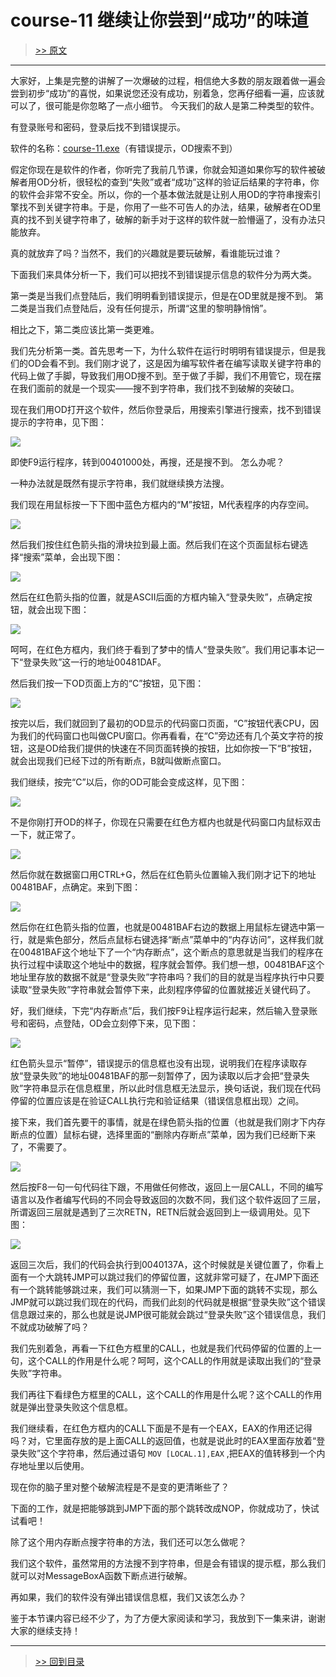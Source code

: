 # course-11 继续让你尝到“成功”的味道

> [>> 原文](https://www.52pojie.cn/thread-1360574-1-1.html)

------

大家好，上集是完整的讲解了一次爆破的过程，相信绝大多数的朋友跟着做一遍会尝到初步“成功”的喜悦，如果说您还没有成功，别着急，您再仔细看一遍，应该就可以了，很可能是你忽略了一点小细节。
今天我们的敌人是第二种类型的软件。

有登录账号和密码，登录后找不到错误提示。

软件的名称：[course-11.exe](PEs/course-11.exe)（有错误提示，OD搜索不到）

假定你现在是软件的作者，你听完了我前几节课，你就会知道如果你写的软件被破解者用OD分析，很轻松的查到“失败”或者“成功”这样的验证后结果的字符串，你的软件会非常不安全。所以，你的一个基本做法就是让别人用OD的字符串搜索引擎找不到关键字符串。于是，你用了一些不可告人的办法，结果，破解者在OD里真的找不到关键字符串了，破解的新手对于这样的软件就一脸懵逼了，没有办法只能放弃。


真的就放弃了吗？当然不，我们的兴趣就是要玩破解，看谁能玩过谁？

下面我们来具体分析一下，我们可以把找不到错误提示信息的软件分为两大类。


第一类是当我们点登陆后，我们明明看到错误提示，但是在OD里就是搜不到。
第二类是当我们点登陆后，没有任何提示，所谓“这里的黎明静悄悄”。

相比之下，第二类应该比第一类更难。

我们先分析第一类。首先思考一下，为什么软件在运行时明明有错误提示，但是我们的OD会看不到。我们刚才说了，这是因为编写软件者在编写读取关键字符串的代码上做了手脚，导致我们用OD搜不到。至于做了手脚，我们不用管它，现在摆在我们面前的就是一个现实——搜不到字符串，我们找不到破解的突破口。

现在我们用OD打开这个软件，然后你登录后，用搜索引擎进行搜索，找不到错误提示的字符串，见下图：

![](imgs/course-11-01.png)

即使F9运行程序，转到00401000处，再搜，还是搜不到。
怎么办呢？

一种办法就是既然有提示字符串，我们就继续换方法搜。

我们现在用鼠标按一下下图中蓝色方框内的“M”按钮，M代表程序的内存空间。

![](imgs/course-11-02.png)

然后我们按住红色箭头指的滑块拉到最上面。然后我们在这个页面鼠标右键选择“搜索”菜单，会出现下图：

![](imgs/course-11-03.png)

然后在红色箭头指的位置，就是ASCII后面的方框内输入“登录失败”，点确定按钮，就会出现下图：

![](imgs/course-11-04.png)

呵呵，在红色方框内，我们终于看到了梦中的情人“登录失败”。我们用记事本记一下“登录失败”这一行的地址00481DAF。

然后我们按一下OD页面上方的“C”按钮，见下图：

![](imgs/course-11-05.png)

按完以后，我们就回到了最初的OD显示的代码窗口页面，“C”按钮代表CPU，因为我们的代码窗口也叫做CPU窗口。你再看看，在“C”旁边还有几个英文字符的按钮，这是OD给我们提供的快速在不同页面转换的按钮，比如你按一下“B”按钮，就会出现我们已经下过的所有断点，B就叫做断点窗口。

我们继续，按完“C”以后，你的OD可能会变成这样，见下图：

![](imgs/course-11-06.png)

不是你刚打开OD的样子，你现在只需要在红色方框内也就是代码窗口内鼠标双击一下，就正常了。

![](imgs/course-11-07.png)

然后你就在数据窗口用CTRL+G，然后在红色箭头位置输入我们刚才记下的地址00481BAF，点确定。来到下图：

![](imgs/course-11-08.png)

然后你在红色箭头指的位置，也就是00481BAF右边的数据上用鼠标左键选中第一行，就是紫色部分，然后点鼠标右键选择“断点”菜单中的“内存访问”，这样我们就在00481BAF这个地址下了一个“内存断点”，这个断点的意思就是当我们的程序在执行过程中读取这个地址中的数据，程序就会暂停。我们想一想，00481BAF这个地址里存放的数据不就是“登录失败”字符串吗？我们的目的就是当程序执行中只要读取“登录失败”字符串就会暂停下来，此刻程序停留的位置就接近关键代码了。

好，我们继续，下完“内存断点”后，我们按F9让程序运行起来，然后输入登录账号和密码，点登陆，OD会立刻停下来，见下图：

![](imgs/course-11-09.png)

红色箭头显示“暂停”，错误提示的信息框也没有出现，说明我们在程序读取存放“登录失败”的地址00481BAF的那一刻暂停了，因为读取以后才会把“登录失败”字符串显示在信息框里，所以此时信息框无法显示，换句话说，我们现在代码停留的位置应该是在验证CALL执行完和验证结果（错误信息框出现）之间。

接下来，我们首先要干的事情，就是在绿色箭头指的位置（也就是我们刚才下内存断点的位置）鼠标右键，选择里面的“删除内存断点”菜单，因为我们已经断下来了，不需要了。

![](imgs/course-11-10.png)

然后按F8一句一句代码往下跟，不用做任何修改，返回上一层CALL，不同的编写语言以及作者编写代码的不同会导致返回的次数不同，我们这个软件返回了三层，所谓返回三层就是遇到了三次RETN，RETN后就会返回到上一级调用处。见下图：

![](imgs/course-11-11.png)

返回三次后，我们的代码会执行到0040137A，这个时候就是关键位置了，你看上面有一个大跳转JMP可以跳过我们的停留位置，这就非常可疑了，在JMP下面还有一个跳转能够跳过来，我们可以猜测一下，如果JMP下面的跳转不实现，那么JMP就可以跳过我们现在的代码，而我们此刻的代码就是根据“登录失败”这个错误信息跟过来的，那么也就是说JMP很可能就会跳过“登录失败”这个错误信息，我们不就成功破解了吗？

我们先别着急，再看一下红色方框里的CALL，也就是我们代码停留的位置的上一句，这个CALL的作用是什么呢？呵呵，这个CALL的作用就是读取出我们的“登录失败”字符串。

我们再往下看绿色方框里的CALL，这个CALL的作用是什么呢？这个CALL的作用就是弹出登录失败这个信息框。

我们继续看，在红色方框内的CALL下面是不是有一个EAX，EAX的作用还记得吗？对，它里面存放的是上面CALL的返回值，也就是说此时的EAX里面存放着“登录失败”这个字符串，然后通过语句 `MOV [LOCAL.1],EAX` ,把EAX的值转移到一个内存地址里以后使用。

现在你的脑子里对整个破解流程是不是变的更清晰些了？

下面的工作，就是把能够跳到JMP下面的那个跳转改成NOP，你就成功了，快试试看吧！

除了这个用内存断点搜字符串的方法，我们还可以怎么做呢？

我们这个软件，虽然常用的方法搜不到字符串，但是会有错误的提示框，那么我们就可以对MessageBoxA函数下断点进行破解。

再如果，我们的软件没有弹出错误信息框，我们又该怎么办？

鉴于本节课内容已经不少了，为了方便大家阅读和学习，我放到下一集来讲，谢谢大家的继续支持！

------

> [>> 回到目录](README.md)
